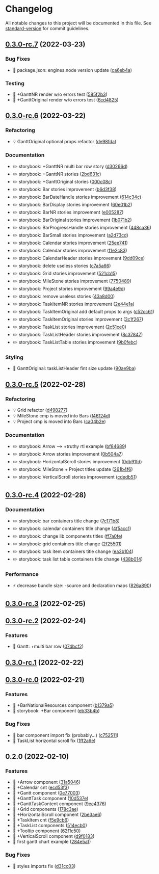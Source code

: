 # Changelog

All notable changes to this project will be documented in this file. See [standard-version](https://github.com/conventional-changelog/standard-version) for commit guidelines.

## [0.3.0-rc.7](https://github.com/NikitaSmithTheOne/react-gantt-chart/compare/v0.3.0-rc.6...v0.3.0-rc.7) (2022-03-23)


### Bug Fixes

* 🐛 package.json: engines.node version update ([ca6eb4a](https://github.com/NikitaSmithTheOne/react-gantt-chart/commit/ca6eb4ab0ac0face050a369307bdec87ff593b3d))


### Testing

* 💍 +GanttNR render w/o errors test ([585f2b3](https://github.com/NikitaSmithTheOne/react-gantt-chart/commit/585f2b3ca88b21fd92196b34c7e7c73d89287631))
* 💍 +GanttOriginal render w/o errors test ([6cd4825](https://github.com/NikitaSmithTheOne/react-gantt-chart/commit/6cd482511eedec0805363cb592fba83df8cf73b0))

## [0.3.0-rc.6](https://github.com/NikitaSmithTheOne/react-gantt-chart/compare/v0.3.0-rc.5...v0.3.0-rc.6) (2022-03-22)


### Refactoring

* 💡 GanttOriginal optional props refactor ([de98fda](https://github.com/NikitaSmithTheOne/react-gantt-chart/commit/de98fdabd3b6fefa4067a5defac1943f305f2766))


### Documentation

* ✏️ storybook: +GanttNR multi bar row story ([d30266d](https://github.com/NikitaSmithTheOne/react-gantt-chart/commit/d30266d4ecf60d0c553f7188371ca3e79609a359))
* ✏️ storybook: +GanttNR stories ([2bd631c](https://github.com/NikitaSmithTheOne/react-gantt-chart/commit/2bd631cdd5d3fb3009dd5fd984b6dab22ae256a1))
* ✏️ storybook: +GanttOriginal stories ([000c08c](https://github.com/NikitaSmithTheOne/react-gantt-chart/commit/000c08cb4da137e6b0f151a79ddcc259b903ed37))
* ✏️ storybook: Bar stories improvement ([b6d3f38](https://github.com/NikitaSmithTheOne/react-gantt-chart/commit/b6d3f38ceaf6eb2267a1c553b78cc7dfecc68ebe))
* ✏️ storybook: BarDateHandle stories improvement ([614c34c](https://github.com/NikitaSmithTheOne/react-gantt-chart/commit/614c34ceac170c45bfcaa6e74513d82b3496621a))
* ✏️ storybook: BarDisplay stories improvement ([60e01b2](https://github.com/NikitaSmithTheOne/react-gantt-chart/commit/60e01b2acbd18a200114753ce2ed43d27277410d))
* ✏️ storybook: BarNR stories improvement ([e005287](https://github.com/NikitaSmithTheOne/react-gantt-chart/commit/e0052875b7ce179289cc7fb08039b65c78466d4e))
* ✏️ storybook: BarOriginal stories improvement ([1b071b2](https://github.com/NikitaSmithTheOne/react-gantt-chart/commit/1b071b2395c7826a9d8f20a09fcc34be9128dabd))
* ✏️ storybook: BarProgressHandle stories improvement ([448ca36](https://github.com/NikitaSmithTheOne/react-gantt-chart/commit/448ca36c7139ef59fcdb52fb87b5c4f054c34cfe))
* ✏️ storybook: BarSmall stories improvement ([a2d73cd](https://github.com/NikitaSmithTheOne/react-gantt-chart/commit/a2d73cd3536563d2a6524a8ed28136c183b13f59))
* ✏️ storybook: Calendar stories improvement ([25ee741](https://github.com/NikitaSmithTheOne/react-gantt-chart/commit/25ee741f24b36e790d91a0a43d6093bac2ff96db))
* ✏️ storybook: Calendar stories improvement ([f1e2c83](https://github.com/NikitaSmithTheOne/react-gantt-chart/commit/f1e2c8367ffa6ca509bdfe21111db6bbf5554726))
* ✏️ storybook: CalendarHeader stories improvement ([9dd09ce](https://github.com/NikitaSmithTheOne/react-gantt-chart/commit/9dd09ce0758611102cbacf1cc6ea910711115641))
* ✏️ storybook: delete useless stories ([c7a5a66](https://github.com/NikitaSmithTheOne/react-gantt-chart/commit/c7a5a66f8b91087f7e301d2979d562139c3c75f6))
* ✏️ storybook: Grid stories improvement ([521cb15](https://github.com/NikitaSmithTheOne/react-gantt-chart/commit/521cb15dfdbb3f3b8f7daea9ecd5245d3a9aba97))
* ✏️ storybook: MileStone stories improvement ([7750489](https://github.com/NikitaSmithTheOne/react-gantt-chart/commit/77504895ef159fabda094123ae4dbf4fe49af8c2))
* ✏️ storybook: Project stories improvement ([99a4e9d](https://github.com/NikitaSmithTheOne/react-gantt-chart/commit/99a4e9da4d23d6a7eaa210375b761524598f036e))
* ✏️ storybook: remove useless stories ([43a8d00](https://github.com/NikitaSmithTheOne/react-gantt-chart/commit/43a8d00ec7fe022f71cd5030edba8bb4accbe47c))
* ✏️ storybook: TaskItemNR stories improvement ([2e44e1a](https://github.com/NikitaSmithTheOne/react-gantt-chart/commit/2e44e1a8f23077b799f0273c20d991b60368115f))
* ✏️ storybook: TaskItemOriginal add default props to args ([c52cc61](https://github.com/NikitaSmithTheOne/react-gantt-chart/commit/c52cc61142ee72c5194537bcd53e4fee75823cd1))
* ✏️ storybook: TaskItemOriginal stories improvement ([3c1f267](https://github.com/NikitaSmithTheOne/react-gantt-chart/commit/3c1f267d2456b242808cd825f702be65d4334aba))
* ✏️ storybook: TaskList stories improvement ([2c51ce0](https://github.com/NikitaSmithTheOne/react-gantt-chart/commit/2c51ce05af4b1185af0136805899de20e1255af0))
* ✏️ storybook: TaskListHeader stories improvement ([8c37847](https://github.com/NikitaSmithTheOne/react-gantt-chart/commit/8c378470021138056876a1492da5ffef0d0dd1d9))
* ✏️ storybook: TaskListTable stories improvement ([9b0febc](https://github.com/NikitaSmithTheOne/react-gantt-chart/commit/9b0febccc98dce1ea7dcae1f0e1db7837b93c028))


### Styling

* 💄 GanttOriginal: taskListHeader fint size update ([90ae9ba](https://github.com/NikitaSmithTheOne/react-gantt-chart/commit/90ae9ba1f46d0fd62494458d4c08b9b2262c50b5))

## [0.3.0-rc.5](https://github.com/NikitaSmithTheOne/react-gantt-chart/compare/v0.3.0-rc.4...v0.3.0-rc.5) (2022-02-28)


### Refactoring

* 💡 Grid refactor ([d498277](https://github.com/NikitaSmithTheOne/react-gantt-chart/commit/d498277e23eaf20109c09bc50314d5c06eafee96))
* 💡 MileStone cmp is moved into Bars ([f46124d](https://github.com/NikitaSmithTheOne/react-gantt-chart/commit/f46124d86a3a73c81e0da3462500d4727238d59f))
* 💡 Project cmp is moved into Bars ([ca04b2e](https://github.com/NikitaSmithTheOne/react-gantt-chart/commit/ca04b2ee9fd986ae05138ea10e1985244eb9d900))


### Documentation

* ✏️ storybook: Arrow --> +truthy rtl example ([bf84689](https://github.com/NikitaSmithTheOne/react-gantt-chart/commit/bf84689e1cdcd9c77b55681646c9930e688b549f))
* ✏️ storybook: Arrow stories improvement ([0b504a7](https://github.com/NikitaSmithTheOne/react-gantt-chart/commit/0b504a7cc07b6714e2fe8e5fbd57ea3e4e8b2343))
* ✏️ storybook: HorizontalScroll stories improvement ([0db91fd](https://github.com/NikitaSmithTheOne/react-gantt-chart/commit/0db91fd068e27398581f36ad7e822697476b974e))
* ✏️ storybook: MileStone + Project titles update ([261b4f6](https://github.com/NikitaSmithTheOne/react-gantt-chart/commit/261b4f6d32a1b8b6a1134dfe20f4b3758463648f))
* ✏️ storybook: VerticalScroll stories improvement ([cdedb51](https://github.com/NikitaSmithTheOne/react-gantt-chart/commit/cdedb51d7334806b60bfb314b7854601fa969726))

## [0.3.0-rc.4](https://github.com/NikitaSmithTheOne/react-gantt-chart/compare/v0.3.0-rc.3...v0.3.0-rc.4) (2022-02-28)


### Documentation

* ✏️ storybook: bar containers title change ([7c171b8](https://github.com/NikitaSmithTheOne/react-gantt-chart/commit/7c171b8fa4a1b2c97bd6504c9bbd5118d1c69c26))
* ✏️ storybook: calendar containers title change ([4f5acc1](https://github.com/NikitaSmithTheOne/react-gantt-chart/commit/4f5acc14805082daf1c7b0320746dd2f114209c7))
* ✏️ storybook: change lib components titles ([ff7a0fe](https://github.com/NikitaSmithTheOne/react-gantt-chart/commit/ff7a0feac270f75ad6797e88888bdc28addb13ba))
* ✏️ storybook: grid containers title change ([2f25501](https://github.com/NikitaSmithTheOne/react-gantt-chart/commit/2f255015b607f1b4f83d3db51934e3c694375072))
* ✏️ storybook: task item containers title change ([ea3b104](https://github.com/NikitaSmithTheOne/react-gantt-chart/commit/ea3b1044e3fba4ef7d9fbfb1f23d0b1a5c6cddd8))
* ✏️ storybook: task list table containers title change ([438b014](https://github.com/NikitaSmithTheOne/react-gantt-chart/commit/438b01496e4aab3edefff9989df4189793ea3f58))


### Performance

* ⚡️ decrease bundle size: -source and declaration maps ([826a890](https://github.com/NikitaSmithTheOne/react-gantt-chart/commit/826a89059ba87751320edff9dca0755d4ffd72df))

## [0.3.0-rc.3](https://github.com/NikitaSmithTheOne/react-gantt-chart/compare/v0.3.0-rc.2...v0.3.0-rc.3) (2022-02-25)

## [0.3.0-rc.2](https://github.com/NikitaSmithTheOne/react-gantt-chart/compare/v0.3.0-rc.1...v0.3.0-rc.2) (2022-02-24)


### Features

* 🎸 Gantt: +multi bar row ([074bcf2](https://github.com/NikitaSmithTheOne/react-gantt-chart/commit/074bcf20baba6cd7ac65f650a758902d901193ff))

## [0.3.0-rc.1](https://github.com/NikitaSmithTheOne/react-gantt-chart/compare/v0.3.0-rc.0...v0.3.0-rc.1) (2022-02-22)

## [0.3.0-rc.0](https://github.com/NikitaSmithTheOne/react-gantt-chart/compare/v0.2.0...v0.3.0-rc.0) (2022-02-21)


### Features

* 🎸 +BarNationalResources component ([b1379a5](https://github.com/NikitaSmithTheOne/react-gantt-chart/commit/b1379a5a8f321d1ffd7d19b66c79bd2ebe65bcdf))
* 🎸 storybook: +Bar component ([eb33b4b](https://github.com/NikitaSmithTheOne/react-gantt-chart/commit/eb33b4bec7c008b1ca4cc6996acf59cdcc05fcdc))


### Bug Fixes

* 🐛 bar component import fix (probably...) ([c752511](https://github.com/NikitaSmithTheOne/react-gantt-chart/commit/c752511f7bfb54419225a6115b93dc705fe40e94))
* 🐛 TaskList horizontal scroll fix ([1ff2a6e](https://github.com/NikitaSmithTheOne/react-gantt-chart/commit/1ff2a6eb600687f77b724217a7710cd67026827c))

## 0.2.0 (2022-02-10)


### Features

* 🎸 +Arrow component ([31a5046](https://github.com/NikitaSmithTheOne/react-gantt-chart/commit/31a50467176c2778d46ec0199cb2cce3be3cce05))
* 🎸 +Calendar cnt ([ecd53f3](https://github.com/NikitaSmithTheOne/react-gantt-chart/commit/ecd53f30d3def8a8616c0462f44224d7a3288a87))
* 🎸 +Gantt component ([0e77003](https://github.com/NikitaSmithTheOne/react-gantt-chart/commit/0e77003600d85c43a3f7111c930694b4b7f6fced))
* 🎸 +GanttTask component ([10d537e](https://github.com/NikitaSmithTheOne/react-gantt-chart/commit/10d537ef3cbfb4c247e60c9e617ee706bc3f527f))
* 🎸 +GanttTaskContent component ([9ec4376](https://github.com/NikitaSmithTheOne/react-gantt-chart/commit/9ec4376c0d286b7363badc1bd224e9b6bd92decd))
* 🎸 +Grid components ([178c3ae](https://github.com/NikitaSmithTheOne/react-gantt-chart/commit/178c3ae1f3818a3d250ca5fb031439888faf9794))
* 🎸 +HorizontalScroll component ([2be3ae6](https://github.com/NikitaSmithTheOne/react-gantt-chart/commit/2be3ae6f31a68ba247625dae867f53fe0535301f))
* 🎸 +TaskItem cnt ([f5e9cb6](https://github.com/NikitaSmithTheOne/react-gantt-chart/commit/f5e9cb688dad1958855c1017ae881cd54c878fb8))
* 🎸 +TaskList components ([514ecb0](https://github.com/NikitaSmithTheOne/react-gantt-chart/commit/514ecb0ffdef89b44f2c342cda1aa248f390abfe))
* 🎸 +Tooltip component ([62f1c50](https://github.com/NikitaSmithTheOne/react-gantt-chart/commit/62f1c50413e636747dec7a3b1f4e06784efc5fb1))
* 🎸 +VerticalScroll component ([d9f0183](https://github.com/NikitaSmithTheOne/react-gantt-chart/commit/d9f01830dba5a9837116a8181594e9dca062055e))
* 🎸 first gantt chart example ([284e5a1](https://github.com/NikitaSmithTheOne/react-gantt-chart/commit/284e5a1ff47abd75a93aace82d3f7f7611208cb5))


### Bug Fixes

* 🐛 styles imports fix ([d31cc03](https://github.com/NikitaSmithTheOne/react-gantt-chart/commit/d31cc03c9aea4d8c6e8abbd3a63722dcccb1a56a))
